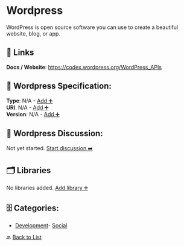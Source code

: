 # Wordpress

WordPress is open source software you can use to create a beautiful website, blog, or app.

##  🔗 Links
**Docs / Website**: https://codex.wordpress.org/WordPress_APIs

## 🧬 Wordpress Specification:
**Type**: N/A - [Add ➕](https://github.com/apis-list/apis-list/edit/main/apis.yaml#L22309)  
**URI**: N/A - [Add ➕](https://github.com/apis-list/apis-list/edit/main/apis.yaml#L22309)  
**Version**: N/A - [Add ➕](https://github.com/apis-list/apis-list/edit/main/apis.yaml#L22309)

## 💬 Wordpress Discussion:
Not yet started. [Start discussion ➡️](https://github.com/apis-list/apis-list/discussions/new)

## 🗂️ Libraries

No libraries added. [Add library ➕](https://github.com/apis-list/apis-list/edit/main/apis.yaml#L22309)    


## 🗄️ Categories:
- [Development](https://github.com/apis-list/apis-list#development-)- [Social](https://github.com/apis-list/apis-list#social-)

🔙  [Back to List](https://github.com/apis-list/apis-list)
